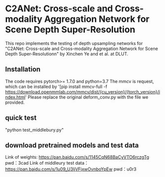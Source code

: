 # C2ANet: Cross-scale and Cross-modality Aggregation Network for Scene Depth Super-Resolution
This repo implements the testing of depth upsampling networks for "C2ANet: Cross-scale and Cross-modality Aggregation Network for Scene Depth Super-Resolutionn" by Xinchen Ye and et al. at DLUT.
## Installation
The code requires pytorch>= 1.7.0 and python=3.7
The mmcv is request, which can be installed by 
'[pip install mmcv-full -f https://download.openmmlab.com/mmcv/dist/{cu_version}/{torch_version}/index.html'
Please replace the original deform_conv.py with the file we provided.
## quick test
"python test_middlebury.py"
## download pretrained models and test data
Link of weights: https://pan.baidu.com/s/1145CqN68BaCyVTO6rczgTg 
pwd：3cad
Link of middleury test data：https://pan.baidu.com/s/1u09_U3ljVFjxwOvnboYpEw 
pwd：u0r3
